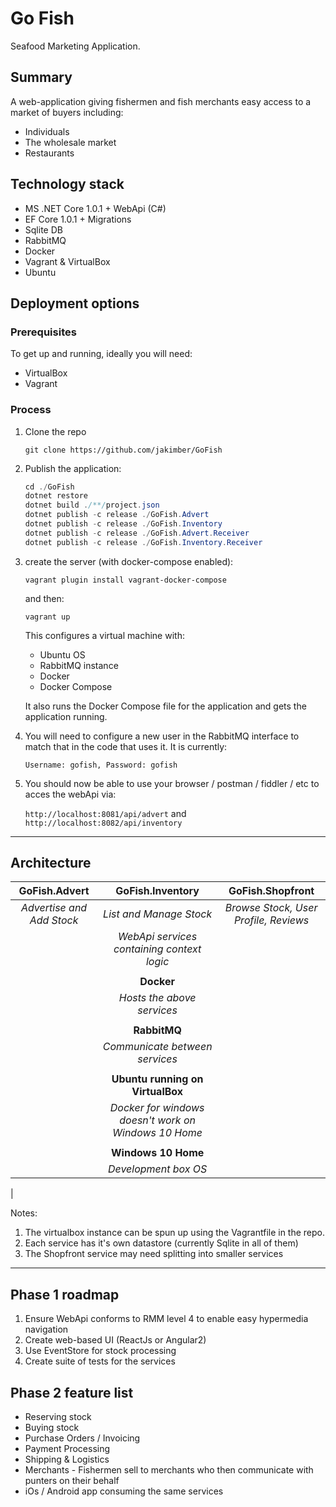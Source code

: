 # Go Fish

Seafood Marketing Application.

## Summary

A web-application giving fishermen and fish merchants easy
access to a market of buyers including:

- Individuals
- The wholesale market
- Restaurants

## Technology stack

- MS .NET Core 1.0.1 + WebApi (C#)
- EF Core 1.0.1 + Migrations
- Sqlite DB
- RabbitMQ
- Docker
- Vagrant & VirtualBox
- Ubuntu

## Deployment options

### Prerequisites

To get up and running, ideally you will need:

- VirtualBox
- Vagrant

### Process

1. Clone the repo

    `git clone https://github.com/jakimber/GoFish`

1. Publish the application:

    ```c#
    cd ./GoFish
    dotnet restore
    dotnet build ./**/project.json
    dotnet publish -c release ./GoFish.Advert
    dotnet publish -c release ./GoFish.Inventory
    dotnet publish -c release ./GoFish.Advert.Receiver
    dotnet publish -c release ./GoFish.Inventory.Receiver
    ```

1. create the server (with docker-compose enabled):

    `vagrant plugin install vagrant-docker-compose`

    and then:

    `vagrant up`

    This configures a virtual machine with:

    - Ubuntu OS
    - RabbitMQ instance
    - Docker
    - Docker Compose

    It also runs the Docker Compose file for the application and gets the application running.

1. You will need to configure a new user in the RabbitMQ interface to match that in the code that uses it.  It is currently:

    `Username: gofish, Password: gofish`

1. You should now be able to use your browser / postman / fiddler / etc to acces the webApi via:

    `http://localhost:8081/api/advert` and `http://localhost:8082/api/inventory`

---

## Architecture

|GoFish.Advert|GoFish.Inventory|GoFish.Shopfront|
|:-:|:-:|:-:|
|_Advertise and Add Stock_|_List and Manage Stock_|_Browse Stock, User Profile, Reviews_|
|| _WebApi services containing context logic_
||||
||**Docker**|
|| _Hosts the above services_
||||
||**RabbitMQ**|
|| _Communicate between services_
||||
||**Ubuntu running on VirtualBox**|
|| _Docker for windows doesn't work on Windows 10 Home_
||||
||**Windows 10 Home**|
|| _Development box OS_
|

Notes:

1. The virtualbox instance can be spun up using the Vagrantfile in the repo.
1. Each service has it's own datastore (currently Sqlite in all of them)
1. The Shopfront service may need splitting into smaller services

---

## Phase 1 roadmap

1. Ensure WebApi conforms to RMM level 4 to enable easy hypermedia navigation
1. Create web-based UI (ReactJs or Angular2)
1. Use EventStore for stock processing
1. Create suite of tests for the services

## Phase 2 feature list

- Reserving stock
- Buying stock
- Purchase Orders / Invoicing
- Payment Processing
- Shipping & Logistics
- Merchants - Fishermen sell to merchants who then communicate with punters on their behalf
- iOs / Android app consuming the same services